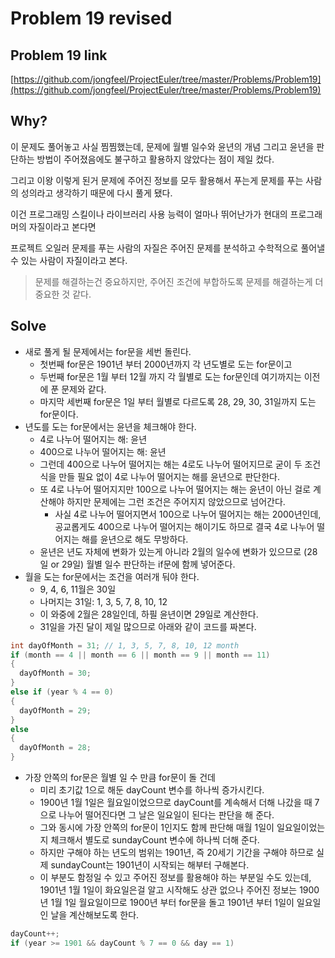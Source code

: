 # Problem 19 revised

## Problem 19 link

[https://github.com/jongfeel/ProjectEuler/tree/master/Problems/Problem19](https://github.com/jongfeel/ProjectEuler/tree/master/Problems/Problem19)

## Why?

이 문제도 풀어놓고 사실 찜찜했는데, 문제에 월별 일수와 윤년의 개념 그리고 윤년을 판단하는 방법이 주어졌음에도 불구하고 활용하지 않았다는 점이 제일 컸다.

그리고 이왕 이렇게 된거 문제에 주어진 정보를 모두 활용해서 푸는게 문제를 푸는 사람의 성의라고 생각하기 때문에 다시 풀게 됐다.

이건 프로그래밍 스킬이나 라이브러리 사용 능력이 얼마나 뛰어난가가 현대의 프로그래머의 자질이라고 본다면

프로젝트 오일러 문제를 푸는 사람의 자질은 주어진 문제를 분석하고 수학적으로 풀어낼 수 있는 사람이 자질이라고 본다.

> 문제를 해결하는건 중요하지만, 주어진 조건에 부합하도록 문제를 해결하는게 더 중요한 것 같다.

## Solve

- 새로 풀게 될 문제에서는 for문을 세번 돌린다. 
  - 첫번째 for문은 1901년 부터 2000년까지 각 년도별로 도는 for문이고
  - 두번째 for문은 1월 부터 12월 까지 각 월별로 도는 for문인데 여기까지는 이전에 푼 문제와 같다.
  - 마지막 세번째 for문은 1일 부터 월별로 다르도록 28, 29, 30, 31일까지 도는 for문이다.
- 년도를 도는 for문에서는 윤년을 체크해야 한다.
  - 4로 나누어 떨어지는 해: 윤년
  - 400으로 나누어 떨어지는 해: 윤년
  - 그런데 400으로 나누어 떨어지는 해는 4로도 나누어 떨어지므로 굳이 두 조건식을 만들 필요 없이 4로 나누어 떨어지는 해를 윤년으로 판단한다.
  - 또 4로 나누어 떨어지지만 100으로 나누어 떨어지는 해는 윤년이 아닌 걸로 계산해야 하지만 문제에는 그런 조건은 주어지지 않았으므로 넘어간다.
    - 사실 4로 나누어 떨어지면서 100으로 나누어 떨어지는 해는 2000년인데, 공교롭게도 400으로 나누어 떨어지는 해이기도 하므로 결국 4로 나누어 떨어지는 해를 윤년으로 해도 무방하다.
  - 윤년은 년도 자체에 변화가 있는게 아니라 2월의 일수에 변화가 있으므로 (28일 or 29일) 월별 일수 판단하는 if문에 함께 넣어준다.
- 월을 도는 for문에서는 조건을 여러개 둬야 한다.
  - 9, 4, 6, 11월은 30일
  - 나머지는 31일: 1, 3, 5, 7, 8, 10, 12
  - 이 와중에 2월은 28일인데, 하필 윤년이면 29일로 계산한다.
  - 31일을 가진 달이 제일 많으므로 아래와 같이 코드를 짜본다.

``` csharp
int dayOfMonth = 31; // 1, 3, 5, 7, 8, 10, 12 month
if (month == 4 || month == 6 || month == 9 || month == 11)
{
  dayOfMonth = 30;
}
else if (year % 4 == 0)
{
  dayOfMonth = 29;
}
else
{
  dayOfMonth = 28;
}
```

- 가장 안쪽의 for문은 월별 일 수 만큼 for문이 돌 건데
  - 미리 초기값 1으로 해둔 dayCount 변수를 하나씩 증가시킨다.
  - 1900년 1월 1일은 월요일이었으므로 dayCount를 계속해서 더해 나갔을 때 7으로 나누어 떨어진다면 그 날은 일요일이 된다는 판단을 해 준다.
  - 그와 동시에 가장 안쪽의 for문이 1인지도 함께 판단해 매월 1일이 일요일이었는지 체크해서 별도로 sundayCount 변수에 하나씩 더해 준다.
  - 하지만 구해야 하는 년도의 범위는 1901년, 즉 20세기 기간을 구해야 하므로 실제 sundayCount는 1901년이 시작되는 해부터 구해본다.
  - 이 부분도 함정일 수 있고 주어진 정보를 활용해야 하는 부분일 수도 있는데, 1901년 1월 1일이 화요일은걸 알고 시작해도 상관 없으나 주어진 정보는 1900년 1월 1일 월요일이므로 1900년 부터 for문을 돌고 1901년 부터 1일이 일요일인 날을 계산해보도록 한다.

``` csharp
dayCount++;
if (year >= 1901 && dayCount % 7 == 0 && day == 1)
```

